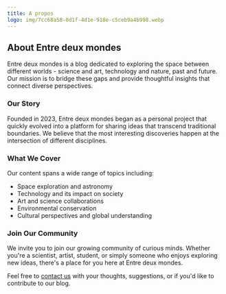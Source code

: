 ```yaml
---
title: A propos
logo: img/7cc68a58-0d1f-4d1e-918e-c5ceb9a4b998.webp
---
```


## About Entre deux mondes

Entre deux mondes is a blog dedicated to exploring the space between different worlds - science and art, technology and nature, past and future. Our mission is to bridge these gaps and provide thoughtful insights that connect diverse perspectives.

### Our Story

Founded in 2023, Entre deux mondes began as a personal project that quickly evolved into a platform for sharing ideas that transcend traditional boundaries. We believe that the most interesting discoveries happen at the intersection of different disciplines.

### What We Cover

Our content spans a wide range of topics including:

- Space exploration and astronomy
- Technology and its impact on society
- Art and science collaborations
- Environmental conservation
- Cultural perspectives and global understanding

### Join Our Community

We invite you to join our growing community of curious minds. Whether you're a scientist, artist, student, or simply someone who enjoys exploring new ideas, there's a place for you here at Entre deux mondes.

Feel free to [contact us](/contact) with your thoughts, suggestions, or if you'd like to contribute to our blog.

